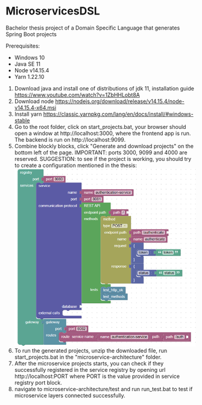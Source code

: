 # MicroservicesDSL
Bachelor thesis project of a Domain Specific Language that generates Spring Boot projects

Prerequisites:
* Windows 10
* Java SE 11
* Node v14.15.4
* Yarn 1.22.10

1. Download java and install one of distributions of jdk 11, installation guide https://www.youtube.com/watch?v=1ZbHHLobt8A
1. Download node https://nodejs.org/download/release/v14.15.4/node-v14.15.4-x64.msi
1. Install yarn https://classic.yarnpkg.com/lang/en/docs/install/#windows-stable
1. Go to the root folder, click on start_projects.bat, your browser should open a window at http://localhost:3000, where the frontend app is run. The backend is run on http://localhost:9099.
1. Combine blockly blocks, click "Generate and download projects" on the bottom left of the page. 
IMPORTANT: ports 3000, 9099 and 4000 are reserved.
SUGGESTION: to see if the project is working, you should try to create a configuration mentioned in the thesis:
![Alt text](example_block_configuration.png?raw=true "Title")
3. To run the generated projects, unzip the downloaded file, run start_projects.bat in the "microservice-architecture" folder.
4. After the microservice projects starts, you can check if they successfully registered in the service registry by opening url http://localhost:PORT where PORT is the value provided in service registry port block.
5. navigate to microservice-architecture/test and run run_test.bat to test if microservice layers connected successfully.
